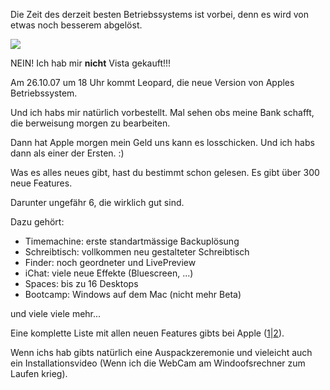 <!--
.. title: Mac OS X 10.5 Leopard
.. slug: 288-mac-os-x-105-leopard
.. date: 2007-10-24 19:10:05
.. tags: Leopard,Mac,OS X
.. description: 
.. type: text
-->

Die Zeit des derzeit besten Betriebssystems ist vorbei, denn es wird von etwas noch besserem abgelöst.

![](/images/leopard_preview.jpg)

<!-- TEASER_END -->

NEIN! Ich hab mir **nicht** Vista gekauft!!!

Am 26.10.07 um 18 Uhr kommt Leopard, die neue Version von Apples Betriebssystem.

Und ich habs mir natürlich vorbestellt.
Mal sehen obs meine Bank schafft, die berweisung morgen zu bearbeiten.

Dann hat Apple morgen mein Geld uns kann es losschicken.
Und ich habs dann als einer der Ersten. :)

Was es alles neues gibt, hast du bestimmt schon gelesen.
Es gibt über 300 neue Features.

Darunter ungefähr 6, die wirklich gut sind.

Dazu gehört:

- Timemachine: erste standartmässige Backuplösung
- Schreibtisch: vollkommen neu gestalteter Schreibtisch
- Finder: noch geordneter und LivePreview
- iChat: viele neue Effekte (Bluescreen, ...)
- Spaces: bis zu 16 Desktops
- Bootcamp: Windows auf dem Mac (nicht mehr Beta)

und viele viele mehr...

Eine komplette Liste mit allen neuen Features gibts bei Apple ([1](http://www.apple.com/de/macosx/features/)|[2](http://www.apple.com/de/macosx/features/300.html)).

Wenn ichs hab gibts natürlich eine Auspackzeremonie und vieleicht auch ein Installationsvideo (Wenn ich die WebCam am Windoofsrechner zum Laufen krieg).
